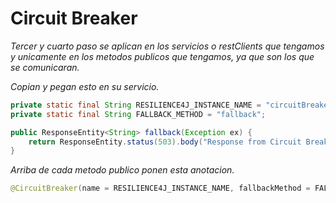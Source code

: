 # Circuit Breaker

<p>
    <em>Tercer y cuarto paso se aplican en los servicios o restClients que tengamos y unicamente en los metodos publicos que tengamos, ya que son los que se comunicaran.</em>
</p>

<em>Copian y pegan esto en su servicio.</em>
```java
private static final String RESILIENCE4J_INSTANCE_NAME = "circuitBreakerParcial";
private static final String FALLBACK_METHOD = "fallback";

public ResponseEntity<String> fallback(Exception ex) {
    return ResponseEntity.status(503).body("Response from Circuit Breaker.");
}
```


<em>Arriba de cada metodo publico ponen esta anotacion.</em>
```java
@CircuitBreaker(name = RESILIENCE4J_INSTANCE_NAME, fallbackMethod = FALLBACK_METHOD)
```